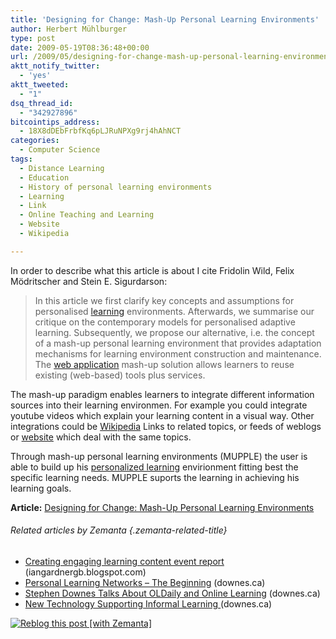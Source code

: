 ```yaml
---
title: 'Designing for Change: Mash-Up Personal Learning Environments'
author: Herbert Mühlburger
type: post
date: 2009-05-19T08:36:48+00:00
url: /2009/05/designing-for-change-mash-up-personal-learning-environments/
aktt_notify_twitter:
  - 'yes'
aktt_tweeted:
  - "1"
dsq_thread_id:
  - "342927896"
bitcointips_address:
  - 18X8dDEbFrbfKq6pLJRuNPXg9rj4hAhNCT
categories:
  - Computer Science
tags:
  - Distance Learning
  - Education
  - History of personal learning environments
  - Learning
  - Link
  - Online Teaching and Learning
  - Website
  - Wikipedia

---
```

In order to describe what this article is about I cite Fridolin Wild, Felix Mödritscher and Stein E. Sigurdarson:

> In this article we first clarify key concepts and assumptions for personalised <a class="zem_slink" title="Learning" rel="wikipedia" href="http://en.wikipedia.org/wiki/Learning">learning</a> environments. Afterwards, we summarise our critique on the contemporary models for personalised adaptive learning. Subsequently, we propose our alternative, i.e. the concept of a mash-up personal learning environment that provides adaptation mechanisms for learning environment construction and maintenance. The <a class="zem_slink" title="Web application" rel="wikipedia" href="http://en.wikipedia.org/wiki/Web_application">web application</a> mash-up solution allows learners to reuse existing (web-based) tools plus services.

The mash-up paradigm enables learners to integrate different information sources into their learning environmen. For example you could integrate youtube videos which explain your learning content in a visual way. Other integrations could be <a class="zem_slink" title="Wikipedia" rel="homepage" href="http://www.wikipedia.org/">Wikipedia</a> Links to related topics, or feeds of weblogs or <a class="zem_slink" title="Website" rel="wikipedia" href="http://en.wikipedia.org/wiki/Website">website</a> which deal with the same topics.

Through mash-up personal learning environments (MUPPLE) the user is able to build up his <a class="zem_slink" title="Personalized learning" rel="wikipedia" href="http://en.wikipedia.org/wiki/Personalized_learning">personalized learning</a> envirionment fitting best the specific learning needs. MUPPLE suports the learning in achieving his learning goals.

**Article:** <a title="Mash-Up Personal Learning Environments" href="http://www.elearningeuropa.info/out/?doc_id=15055&rsr_id=15972" target="_blank">Designing for Change: Mash-Up Personal Learning Environments</a>

###### Related articles by Zemanta {.zemanta-related-title}

<ul class="zemanta-article-ul">
  <li class="zemanta-article-ul-li">
    <a href="http://iangardnergb.blogspot.com/2009/05/creating-engaging-learning-content.html"> Creating engaging learning content event report </a> (iangardnergb.blogspot.com)
  </li>
  <li class="zemanta-article-ul-li">
    <a href="http://www.downes.ca/cgi-bin/page.cgi?post=48282">Personal Learning Networks &#8211; The Beginning</a> (downes.ca)
  </li>
  <li class="zemanta-article-ul-li">
    <a href="http://www.downes.ca/cgi-bin/page.cgi?post=48020">Stephen Downes Talks About OLDaily and Online Learning</a> (downes.ca)
  </li>
  <li class="zemanta-article-ul-li">
    <a href="http://www.downes.ca/cgi-bin/page.cgi?post=48753"> New Technology Supporting Informal Learning </a> (downes.ca)
  </li>
</ul>

<div class="zemanta-pixie">
  <a class="zemanta-pixie-a" title="Reblog this post [with Zemanta]" href="http://reblog.zemanta.com/zemified/0d14116a-ec16-4945-9efa-34442e5d1c76/"><img class="zemanta-pixie-img" src="http://img.zemanta.com/reblog_e.png?x-id=0d14116a-ec16-4945-9efa-34442e5d1c76" alt="Reblog this post [with Zemanta]" /></a><span class="zem-script more-related pretty-attribution"></span>
</div>